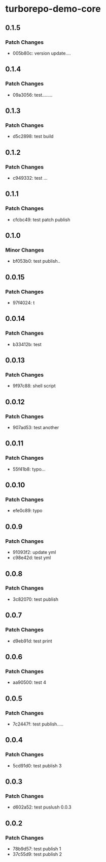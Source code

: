# turborepo-demo-core

## 0.1.5

### Patch Changes

- 005b80c: version update....

## 0.1.4

### Patch Changes

- 09a3056: test........

## 0.1.3

### Patch Changes

- d5c2898: test build

## 0.1.2

### Patch Changes

- c949332: test ...

## 0.1.1

### Patch Changes

- cfcbc49: test patch publish

## 0.1.0

### Minor Changes

- bf053b0: test publish..

## 0.0.15

### Patch Changes

- 97f4024: t

## 0.0.14

### Patch Changes

- b33412b: test

## 0.0.13

### Patch Changes

- 9f97c88: shell script

## 0.0.12

### Patch Changes

- 907ad53: test another

## 0.0.11

### Patch Changes

- 55f41b8: typo...

## 0.0.10

### Patch Changes

- efe0c89: typo

## 0.0.9

### Patch Changes

- 91093f2: update yml
- c98e42d: test yml

## 0.0.8

### Patch Changes

- 3c82070: test publish

## 0.0.7

### Patch Changes

- d9eb91d: test print

## 0.0.6

### Patch Changes

- aa90500: test 4

## 0.0.5

### Patch Changes

- 7c2447f: test publish.....

## 0.0.4

### Patch Changes

- 5cd91d0: test publish 3

## 0.0.3

### Patch Changes

- d602a52: test puslush 0.0.3

## 0.0.2

### Patch Changes

- 78b9d57: test publish 1
- 37c55d9: test publish 2
